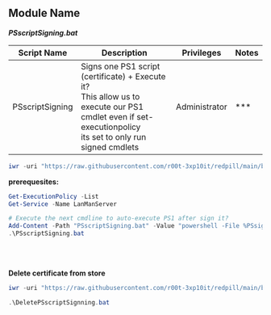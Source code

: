 ## Module Name
   <b><i>PSscriptSigning.bat</i></b>

|Script Name|Description|Privileges|Notes|
|---|---|---|---|
|PSscriptSigning|Signs one PS1 script (certificate) + Execute it?<br />This allow us to execute our PS1 cmdlet even if set-executionpolicy<br />its set to only run signed cmdlets|Administrator|\*\*\*|

```powershell
iwr -uri "https://raw.githubusercontent.com/r00t-3xp10it/redpill/main/bypass/PSscriptSigning.bat" -OutFile "PSscriptSigning.bat"
```

**prerequesites:**
```powershell
Get-ExecutionPolicy -List
Get-Service -Name LanManServer
```

```powershell
# Execute the next cmdline to auto-execute PS1 after sign it?
Add-Content -Path "PSscriptSigning.bat" -Value "powershell -File %PSsignPath%" -Force
.\PSscriptSigning.bat
```

<br /><br />

**Delete certificate from store**
```powershell
iwr -uri "https://raw.githubusercontent.com/r00t-3xp10it/redpill/main/bypass/DeletePSscriptSignning.bat" -OutFile "DeletePSscriptSignning.bat"
```

```powershell
.\DeletePSscriptSignning.bat
```